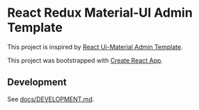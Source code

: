 # React Redux Material-UI Admin Template

This project is inspired by [React Ui-Material Admin Template](https://github.com/rafaelhz/react-material-admin-template).

This project was bootstrapped with [Create React App](https://github.com/facebook/create-react-app).

## Development

See [docs/DEVELOPMENT.md](docs/DEVELOPMENT.md).